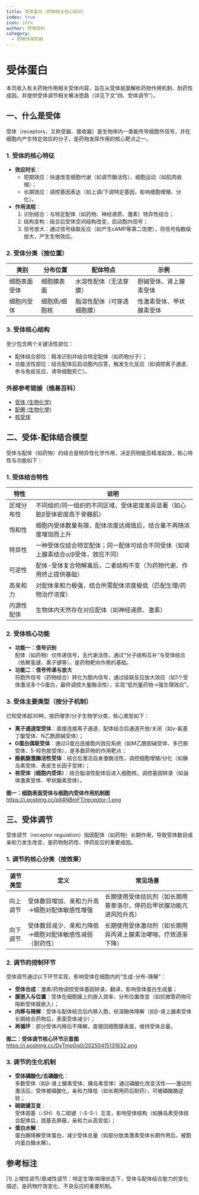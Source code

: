 ```yaml
---
title: 受体蛋白（药物相关核心知识）
index: true
icon: info
author: 药物百科
category:
  - 药物作用机制
---
```


# 受体蛋白
本页收入有关药物作用相关受体内容，旨在从受体层面解析药物作用机制、耐药性成因，并提供受体调节相关解决思路（详见下文“四、受体调节”）。


## 一、什么是受体
受体（receptors，又称受器、接收器）是生物体内一类能传导细胞外信号，并在细胞内产生特定效应的分子，是药物发挥作用的核心靶点之一。

### 1. 受体的核心特征
- **效应时长**：
  - 短期效应：快速改变细胞代谢（如调节酶活性）、细胞运动（如肌肉收缩）；
  - 长期效应：调控基因表达（如上调/下调特定基因，影响细胞增殖、分化）。
- **作用流程**：
  1. 识别结合：与特定配体（如药物、神经递质、激素）特异性结合；
  2. 结构变构：结合后受体空间结构改变，启动胞内信号；
  3. 信号放大：通过信号级联反应（如产生cAMP等第二信使），将信号指数级放大，产生生物效应。

### 2. 受体分类（按位置）
| 类别         | 分布位置       | 配体特点                 | 示例                     |
|--------------|----------------|--------------------------|--------------------------|
| 细胞表面受体 | 细胞膜表面     | 水溶性配体（无法穿膜）   | 胆碱受体、肾上腺素受体   |
| 细胞内受体   | 细胞质/细胞核   | 脂溶性配体（可穿透细胞膜）| 性激素受体、甲状腺素受体 |

### 3. 受体核心结构
至少包含两个关键活性部位：
- 配体结合部位：精准识别并结合特定配体（如药物分子）；
- 功能活性部位：结合配体后启动胞内应答，触发生化反应（如调控离子通道、参与免疫反应、诱导细胞死亡）。

### 外部参考链接（维基百科）
- [受体 (生物化学)](https://zh.wikipedia.org/wiki/受体_(生物化学))
- [配體 (生物化學)](https://zh.wikipedia.org/wiki/配體_(生物化學))
- [核受体](https://zh.wikipedia.org/wiki/核受体)


## 二、受体-配体结合模型
受体与配体（如药物）的结合是特异性化学作用，决定药物能否精准起效，核心特性与功能如下：

### 1. 受体结合特性
| 特性         | 说明                                                                 |
|--------------|----------------------------------------------------------------------|
| 区域分布性   | 不同组织/同一组织的不同区域，受体密度差异显著（如心脏β受体密度高于骨骼肌） |
| 饱和性       | 细胞内受体数量有限，配体浓度达阈值后，结合量不再随浓度增加而上升       |
| 特异性       | 一种受体仅结合特定配体；同一配体可结合不同受体（如肾上腺素结合α/β受体，效应不同） |
| 可逆性       | 配体-受体复合物解离后，二者结构不变（为药物代谢、作用终止提供基础）     |
| 高亲和力     | 对配体亲和力极强，结合所需配体浓度极低（匹配生理/药物治疗浓度）         |
| 内源性配体   | 生物体内天然存在对应配体（如神经递质、激素）                           |

### 2. 受体核心功能
- **功能一：信号识别**  
  配体（如药物）仅传递信号，无代谢活性，通过“分子结构互补”与受体结合（依赖氢键、离子键等），是药物靶向作用的基础。
- **功能二：信号传递与放大**  
  将胞外信号（药物结合）转化为胞内信号，通过级联反应放大效应（如1个受体激活多个G蛋白，最终调控大量酶活性），实现“低剂量药物→强生理效应”。

### 3. 受体主要类型（按分子机制）
已知受体超30种，按药理学/分子生物学分类，核心类型如下：
- **离子通道型受体**：直接连接离子通道，配体结合后通道开放/关闭（如γ-氨基丁酸受体、N乙酰胆碱受体）；
- **G蛋白偶联受体**：通过G蛋白连接胞内效应系统（如M乙酰胆碱受体、多巴胺受体、5-羟色胺受体），是多数药物的作用靶点；
- **酪氨酸激酶活性受体**：结合后激活自身激酶活性，调控细胞增殖/分化（如胰岛素受体、表皮生长因子受体）；
- **核受体（细胞内受体）**：结合脂溶性配体后进入细胞核，调控基因转录（如甾体激素受体、甲状腺素受体）。

**图一：细胞表面受体与细胞内受体作用机制图**  
https://i.postimg.cc/pX4NBmFT/receptor-1.png


## 三、受体调节
受体调节（receptor regulation）指因配体（如药物）长期作用，导致受体数目或亲和力发生改变，是药物耐药性、停药反应的重要成因。

### 1. 调节的核心分类（按效果）
| 调节类型     | 定义                                                                 | 常见场景                                                                 |
|--------------|----------------------------------------------------------------------|--------------------------------------------------------------------------|
| 向上调节     | 受体数目增加、亲和力升高→细胞对配体敏感性增强                         | 长期使用受体拮抗剂（如长期用普萘洛尔，停药后甲状腺功能亢进风险升高）     |
| 向下调节     | 受体数目减少、亲和力降低→细胞对配体敏感性减弱（耐药性）               | 长期使用受体激动剂（如长期用异丙肾上腺素治哮喘，疗效逐渐下降）           |

### 2. 调节的控制环节
受体调节通过以下环节实现，影响受体在细胞内的“生成-分布-降解”：
- **受体合成**：激素/药物调控受体基因转录、翻译，影响受体蛋白生成量；
- **膜嵌入与位置**：受体在细胞膜上的嵌入效率、分布位置改变（如抗微管药物可阻断受体膜嵌入）；
- **内移与降解**：受体与配体结合后内移入胞，经溶酶体降解（如β-肾上腺素受体长期结合药物后，表面受体减少）；
- **再循环**：部分受体内移后不降解，直接回细胞膜表面，维持受体总量。

**图二：受体调节核心环节示意图**  
https://i.postimg.cc/DyTmpGg0/20250415131632.png

### 3. 调节的生化机制
- **受体磷酸化/去磷酸化**：  
  多数受体（如β-肾上腺素受体、胰岛素受体）通过磷酸化改变活性——激动剂激活后，受体被磷酸化，亲和力降低（如长期用药后耐药），可被磷酸酶逆转；
- **硫硫键互变**：  
  受体巯基（-SH）与二硫键（-S-S-）互变，影响受体结构（如胰岛素受体结合配体后，巯基去屏蔽，亲和力从高变低）；
- **蛋白水解**：  
  蛋白酶降解受体蛋白，减少受体总量（如部分肽类激素受体长期作用后，被胞内蛋白酶水解）。


## 参考标注
[1] 上增性调节/衰减性调节：特定生理/病理状态下，受体与配体结合能力的变化描述，是药物疗效变化、不良反应的重要机制。